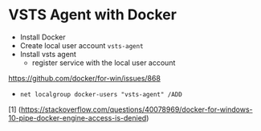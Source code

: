 # VSTS Agent with Docker

- Install Docker
- Create local user account `vsts-agent`
- Install vsts agent
  - register service with the local user account

https://github.com/docker/for-win/issues/868

- `net localgroup docker-users "vsts-agent" /ADD`

[1] (https://stackoverflow.com/questions/40078969/docker-for-windows-10-pipe-docker-engine-access-is-denied)
